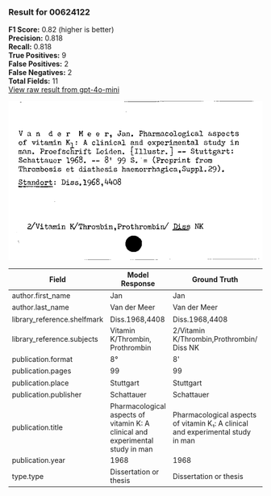 ### Result for 00624122
**F1 Score:** 0.82 (higher is better)<br>**Precision:** 0.818<br>**Recall:** 0.818<br>**True Positives:** 9<br>**False Positives:** 2<br>**False Negatives:** 2<br>**Total Fields:** 11<br>[View raw result from gpt-4o-mini](https://github.com/RISE-UNIBAS/humanities_data_benchmark/blob/main/results/2025-09-02/T0164/request_T0164_00624122.json)

<img src="https://github.com/RISE-UNIBAS/humanities_data_benchmark/blob/main/benchmarks/zettelkatalog/images/00624122.jpg?raw=true" alt="00624122" width="600px">

| Field | Model Response | Ground Truth | Fuzzy Score | Match |
|-------|----------------|--------------|-------------|-------|
| author.first_name | Jan | Jan | 1.000 | ✅ |
| author.last_name | Van der Meer | Van der Meer | 1.000 | ✅ |
| library_reference.shelfmark | Diss.1968,4408 | Diss.1968,4408 | 1.000 | ✅ |
| library_reference.subjects | Vitamin K/Thrombin, Prothrombin | 2/Vitamin K/Thrombin,Prothrombin/ Diss NK | 0.833 | ❌ |
| publication.format | 8° | 8' | 0.500 | ❌ |
| publication.pages | 99 | 99 | 1.000 | ✅ |
| publication.place | Stuttgart | Stuttgart | 1.000 | ✅ |
| publication.publisher | Schattauer | Schattauer | 1.000 | ✅ |
| publication.title | Pharmacological aspects of vitamin K: A clinical and experimental study in man | Pharmacological aspects of vitamin K₁: A clinical and experimental study in man | 0.994 | ✅ |
| publication.year | 1968 | 1968 | 1.000 | ✅ |
| type.type | Dissertation or thesis | Dissertation or thesis | 1.000 | ✅ |
